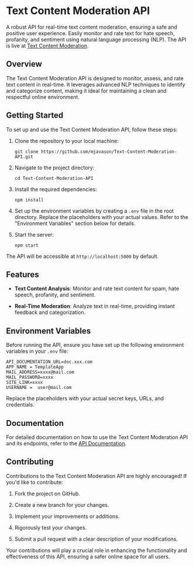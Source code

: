 # Text Content Moderation API

A robust API for real-time text content moderation, ensuring a safe and positive user experience. Easily monitor and rate text for hate speech, profanity, and sentiment using natural language processing (NLP). The API is live at [Text Content Moderation](https://text-content-moderation.onrender.com).

## Overview

The Text Content Moderation API is designed to monitor, assess, and rate text content in real-time. It leverages advanced NLP techniques to identify and categorize content, making it ideal for maintaining a clean and respectful online environment.

## Getting Started

To set up and use the Text Content Moderation API, follow these steps:

1. Clone the repository to your local machine:

   ```shell
   git clone https://github.com/mjavason/Text-Content-Moderation-API.git
   ```

2. Navigate to the project directory:

   ```shell
   cd Text-Content-Moderation-API
   ```

3. Install the required dependencies:

   ```shell
   npm install
   ```

4. Set up the environment variables by creating a `.env` file in the root directory. Replace the placeholders with your actual values. Refer to the "Environment Variables" section below for details.

5. Start the server:

   ```shell
   npm start
   ```

The API will be accessible at `http://localhost:5000` by default.

## Features

- **Text Content Analysis**: Monitor and rate text content for spam, hate speech, profanity, and sentiment.
  
- **Real-Time Moderation**: Analyze text in real-time, providing instant feedback and categorization.

## Environment Variables

Before running the API, ensure you have set up the following environment variables in your `.env` file:

```env
API_DOCUMENTATION_URL=doc.xxx.com
APP_NAME = TemplateApp
MAIL_ADDRESS=xxxx@mail.com
MAIL_PASSWORD=xxxx
SITE_LINK=xxxx
USERNAME =  user@mail.com
```

Replace the placeholders with your actual secret keys, URLs, and credentials.

## Documentation

For detailed documentation on how to use the Text Content Moderation API and its endpoints, refer to the [API Documentation](https://documenter.getpostman.com/view/29278179/2s9YJgVMFA).

## Contributing

Contributions to the Text Content Moderation API are highly encouraged! If you'd like to contribute:

1. Fork the project on GitHub.

2. Create a new branch for your changes.

3. Implement your improvements or additions.

4. Rigorously test your changes.

5. Submit a pull request with a clear description of your modifications.

Your contributions will play a crucial role in enhancing the functionality and effectiveness of this API, ensuring a safer online space for all users.

